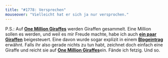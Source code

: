 ```yaml
---
title: "#1778: Versprechen"
mouseover: "Vielleicht hat er sich ja nur versprochen."
---
```


P.S.:
Auf <a href="http://www.onemilliongiraffes.com"><strong>One Million Giraffes</strong></a> werden Giraffen gesammelt. Eine Million sollen es werden, und weil es mir Freude machte, habe ich auch <a href="http://www.onemilliongiraffes.com/search?name=Bastian&age=Age&city=City&country=Germany"><strong>ein paar Giraffen</strong></a> beigesteuert. Eine davon wurde sogar explizit in einem <a href="http://www.onemilliongiraffes.com/blog?id=522"><strong>Blogeintrag</strong></a> erwähnt.
Falls ihr also gerade nichts zu tun habt, zeichnet doch einfach eine Giraffe und reicht sie auf <a href="http://www.onemilliongiraffes.com"><strong>One Million Giraffes</strong></a>ein.
Fände ich fetzig. Und so.

